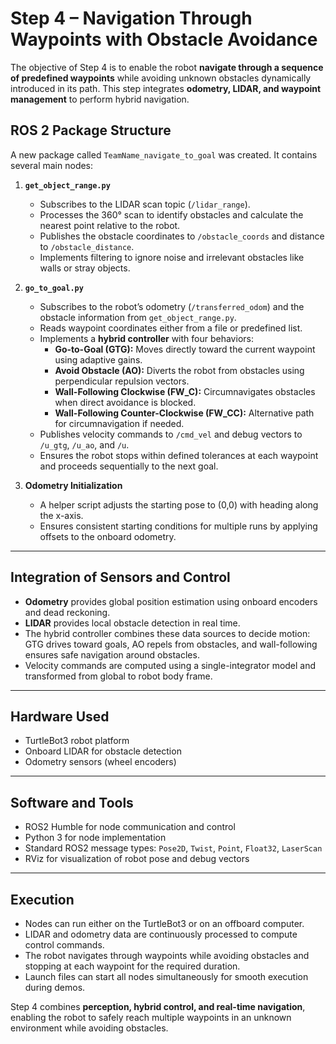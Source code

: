 # Step 4 – Navigation Through Waypoints with Obstacle Avoidance

The objective of Step 4 is to enable the robot **navigate through a sequence of predefined waypoints** while avoiding unknown obstacles dynamically introduced in its path. This step integrates **odometry, LIDAR, and waypoint management** to perform hybrid navigation.

## ROS 2 Package Structure

A new package called `TeamName_navigate_to_goal` was created. It contains several main nodes:

1. **`get_object_range.py`**  
   - Subscribes to the LIDAR scan topic (`/lidar_range`).  
   - Processes the 360° scan to identify obstacles and calculate the nearest point relative to the robot.  
   - Publishes the obstacle coordinates to `/obstacle_coords` and distance to `/obstacle_distance`.  
   - Implements filtering to ignore noise and irrelevant obstacles like walls or stray objects.  

2. **`go_to_goal.py`**  
   - Subscribes to the robot’s odometry (`/transferred_odom`) and the obstacle information from `get_object_range.py`.  
   - Reads waypoint coordinates either from a file or predefined list.  
   - Implements a **hybrid controller** with four behaviors:  
     - **Go-to-Goal (GTG):** Moves directly toward the current waypoint using adaptive gains.  
     - **Avoid Obstacle (AO):** Diverts the robot from obstacles using perpendicular repulsion vectors.  
     - **Wall-Following Clockwise (FW_C):** Circumnavigates obstacles when direct avoidance is blocked.  
     - **Wall-Following Counter-Clockwise (FW_CC):** Alternative path for circumnavigation if needed.  
   - Publishes velocity commands to `/cmd_vel` and debug vectors to `/u_gtg`, `/u_ao`, and `/u`.  
   - Ensures the robot stops within defined tolerances at each waypoint and proceeds sequentially to the next goal.  

3. **Odometry Initialization**  
   - A helper script adjusts the starting pose to (0,0) with heading along the x-axis.  
   - Ensures consistent starting conditions for multiple runs by applying offsets to the onboard odometry.

---

## Integration of Sensors and Control

- **Odometry** provides global position estimation using onboard encoders and dead reckoning.  
- **LIDAR** provides local obstacle detection in real time.  
- The hybrid controller combines these data sources to decide motion: GTG drives toward goals, AO repels from obstacles, and wall-following ensures safe navigation around obstacles.  
- Velocity commands are computed using a single-integrator model and transformed from global to robot body frame.

---

## Hardware Used
- TurtleBot3 robot platform  
- Onboard LIDAR for obstacle detection  
- Odometry sensors (wheel encoders)  

---

## Software and Tools
- ROS2 Humble for node communication and control  
- Python 3 for node implementation  
- Standard ROS2 message types: `Pose2D`, `Twist`, `Point`, `Float32`, `LaserScan`  
- RViz for visualization of robot pose and debug vectors  

---

## Execution

- Nodes can run either on the TurtleBot3 or on an offboard computer.  
- LIDAR and odometry data are continuously processed to compute control commands.  
- The robot navigates through waypoints while avoiding obstacles and stopping at each waypoint for the required duration.  
- Launch files can start all nodes simultaneously for smooth execution during demos.  

Step 4 combines **perception, hybrid control, and real-time navigation**, enabling the robot to safely reach multiple waypoints in an unknown environment while avoiding obstacles.
